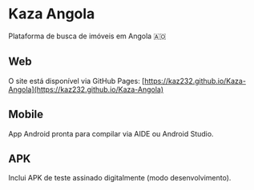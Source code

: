 
# Kaza Angola

Plataforma de busca de imóveis em Angola 🇦🇴

## Web
O site está disponível via GitHub Pages: [https://kaz232.github.io/Kaza-Angola](https://kaz232.github.io/Kaza-Angola)

## Mobile
App Android pronta para compilar via AIDE ou Android Studio.

## APK
Inclui APK de teste assinado digitalmente (modo desenvolvimento).
